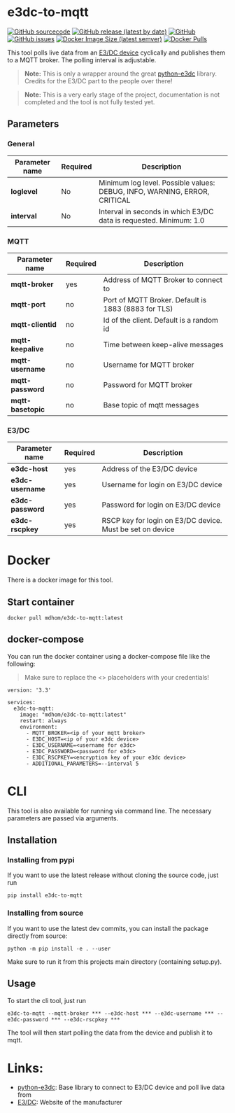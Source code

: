 # e3dc-to-mqtt
[![GitHub sourcecode](https://img.shields.io/badge/Source-GitHub-green)](https://github.com/mdhom/e3dc-to-mqtt/)
[![GitHub release (latest by date)](https://img.shields.io/github/v/release/mdhom/e3dc-to-mqtt)](https://github.com/mdhom/e3dc-to-mqtt/releases)
[![GitHub](https://img.shields.io/github/license/mdhom/e3dc-to-mqtt)](https://github.com/mdhom/e3dc-to-mqtt/blob/master/LICENSE)
[![GitHub issues](https://img.shields.io/github/issues/mdhom/e3dc-to-mqtt)](https://github.com/mdhom/e3dc-to-mqtt/issues)
[![Docker Image Size (latest semver)](https://img.shields.io/docker/image-size/mdhom/e3dc-to-mqtt?sort=semver)](https://hub.docker.com/r/mdhom/e3dc-to-mqtt)
[![Docker Pulls](https://img.shields.io/docker/pulls/mdhom/e3dc-to-mqtt)](https://hub.docker.com/r/mdhom/e3dc-to-mqtt)

This tool polls live data from an [E3/DC device](https://www.e3dc.com) cyclically and publishes them to a MQTT broker. The polling interval is adjustable.

> **Note:** This is only a wrapper around the great [python-e3dc](https://github.com/fsantini/python-e3dc) library. Credits for the E3/DC part to the people over there!

> **Note:** This is a very early stage of the project, documentation is not completed and the tool is not fully tested yet.


## Parameters
### General
|Parameter name|Required|Description|
|--|--|--|
|**loglevel**|No|Minimum log level. Possible values: DEBUG, INFO, WARNING, ERROR, CRITICAL|
|**interval**|No|Interval in seconds in which E3/DC data is requested. Minimum: 1.0|
### MQTT
|Parameter name|Required|Description|
|--|--|--|
|**mqtt-broker**|yes|Address of MQTT Broker to connect to|
|**mqtt-port**|no|Port of MQTT Broker. Default is 1883 (8883 for TLS)|
|**mqtt-clientid**|no|Id of the client. Default is a random id|
|**mqtt-keepalive**|no|Time between keep-alive messages|
|**mqtt-username**|no|Username for MQTT broker|
|**mqtt-password**|no|Password for MQTT broker|
|**mqtt-basetopic**|no|Base topic of mqtt messages|
### E3/DC
|Parameter name|Required|Description|
|--|--|--|
|**e3dc-host**|yes|Address of the E3/DC device|
|**e3dc-username**|yes|Username for login on E3/DC device|
|**e3dc-password**|yes|Password for login on E3/DC device|
|**e3dc-rscpkey**|yes|RSCP key for login on E3/DC device. Must be set on device|

# Docker
There is a docker image for this tool.
## Start container
`docker pull mdhom/e3dc-to-mqtt:latest`
## docker-compose
You can run the docker container using a docker-compose file like the following:

> Make sure to replace the <> placeholders with your credentials!
```
version: '3.3'

services:
  e3dc-to-mqtt:
    image: "mdhom/e3dc-to-mqtt:latest"
    restart: always
    environment:
      - MQTT_BROKER=<ip of your mqtt broker>
      - E3DC_HOST=<ip of your e3dc device>
      - E3DC_USERNAME=<username for e3dc>
      - E3DC_PASSWORD=<password for e3dc>
      - E3DC_RSCPKEY=<encryption key of your e3dc device>
      - ADDITIONAL_PARAMETERS=--interval 5
```

# CLI
This tool is also available for running via command line. The necessary parameters are passed via arguments.
## Installation
### Installing from pypi
If you want to use the latest release without cloning the source code, just run

`pip install e3dc-to-mqtt`
### Installing from source
If you want to use the latest dev commits, you can install the package directly from source:

`python -m pip install -e . --user`

Make sure to run it from this projects main directory (containing setup.py).

## Usage
To start the cli tool, just run

 `e3dc-to-mqtt --mqtt-broker *** --e3dc-host *** --e3dc-username *** --e3dc-password *** --e3dc-rscpkey ***`

 The tool will then start polling the data from the device and publish it to mqtt.

# Links:
- [python-e3dc](https://github.com/fsantini/python-e3dc): Base library to connect to E3/DC device and poll live data from
- [E3/DC](https://www.e3dc.com): Website of the manufacturer
